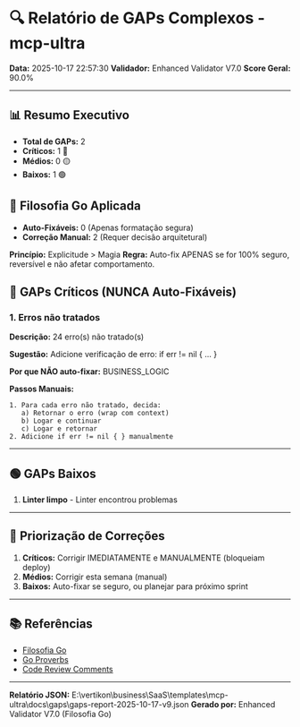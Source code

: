 # 🔍 Relatório de GAPs Complexos - mcp-ultra

**Data:** 2025-10-17 22:57:30
**Validador:** Enhanced Validator V7.0
**Score Geral:** 90.0%

---

## 📊 Resumo Executivo

- **Total de GAPs:** 2
- **Críticos:** 1 🔴
- **Médios:** 0 🟡
- **Baixos:** 1 🟢

## 🎯 Filosofia Go Aplicada

- **Auto-Fixáveis:** 0 (Apenas formatação segura)
- **Correção Manual:** 2 (Requer decisão arquitetural)

**Princípio:** Explicitude > Magia
**Regra:** Auto-fix APENAS se for 100% seguro, reversível e não afetar comportamento.

## 🔴 GAPs Críticos (NUNCA Auto-Fixáveis)

### 1. Erros não tratados

**Descrição:** 24 erro(s) não tratado(s)

**Sugestão:** Adicione verificação de erro: if err != nil { ... }

**Por que NÃO auto-fixar:** BUSINESS_LOGIC

**Passos Manuais:**
```
1. Para cada erro não tratado, decida:
   a) Retornar o erro (wrap com context)
   b) Logar e continuar
   c) Logar e retornar
2. Adicione if err != nil { } manualmente
```

---

## 🟢 GAPs Baixos

1. **Linter limpo** - Linter encontrou problemas

---

## 🎯 Priorização de Correções

1. **Críticos:** Corrigir IMEDIATAMENTE e MANUALMENTE (bloqueiam deploy)
2. **Médios:** Corrigir esta semana (manual)
3. **Baixos:** Auto-fixar se seguro, ou planejar para próximo sprint

---

## 📚 Referências

- [Filosofia Go](https://go.dev/doc/effective_go)
- [Go Proverbs](https://go-proverbs.github.io/)
- [Code Review Comments](https://github.com/golang/go/wiki/CodeReviewComments)

---

**Relatório JSON:** E:\vertikon\business\SaaS\templates\mcp-ultra\docs\gaps\gaps-report-2025-10-17-v9.json
**Gerado por:** Enhanced Validator V7.0 (Filosofia Go)
